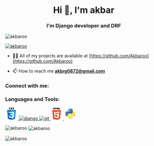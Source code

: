 <h1 align="center">Hi 👋, I'm akbar</h1>
<h3 align="center">I'm Django developer and DRF</h3>

<p align="left"> <img src="https://komarev.com/ghpvc/?username=akbaroo&label=Profile%20views&color=0e75b6&style=flat" alt="akbaroo" /> </p>

<p align="left"> <a href="https://github.com/ryo-ma/github-profile-trophy"><img src="https://github-profile-trophy.vercel.app/?username=akbaroo" alt="akbaroo" /></a> </p>

- 👨‍💻 All of my projects are available at [https://github.com/Akbaroo](https://github.com/Akbaroo)

- 📫 How to reach me **akbrg0872@gmail.com**

<h3 align="left">Connect with me:</h3>
<p align="left">
</p>

<h3 align="left">Languages and Tools:</h3>
<p align="left"> <a href="https://www.w3schools.com/css/" target="_blank" rel="noreferrer"> <img src="https://raw.githubusercontent.com/devicons/devicon/master/icons/css3/css3-original-wordmark.svg" alt="css3" width="40" height="40"/> </a> <a href="https://www.djangoproject.com/" target="_blank" rel="noreferrer"> <img src="https://cdn.worldvectorlogo.com/logos/django.svg" alt="django" width="40" height="40"/> </a> <a href="https://git-scm.com/" target="_blank" rel="noreferrer"> <img src="https://www.vectorlogo.zone/logos/git-scm/git-scm-icon.svg" alt="git" width="40" height="40"/> </a> <a href="https://www.w3.org/html/" target="_blank" rel="noreferrer"> <img src="https://raw.githubusercontent.com/devicons/devicon/master/icons/html5/html5-original-wordmark.svg" alt="html5" width="40" height="40"/> </a> <a href="https://www.python.org" target="_blank" rel="noreferrer"> <img src="https://raw.githubusercontent.com/devicons/devicon/master/icons/python/python-original.svg" alt="python" width="40" height="40"/> </a> </p>

<p><img align="left" src="https://github-readme-stats.vercel.app/api/top-langs?username=akbaroo&show_icons=true&locale=en&layout=compact" alt="akbaroo" /></p>

<p>&nbsp;<img align="center" src="https://github-readme-stats.vercel.app/api?username=akbaroo&show_icons=true&locale=en" alt="akbaroo" /></p>

<p><img align="center" src="https://github-readme-streak-stats.herokuapp.com/?user=akbaroo&" alt="akbaroo" /></p>
